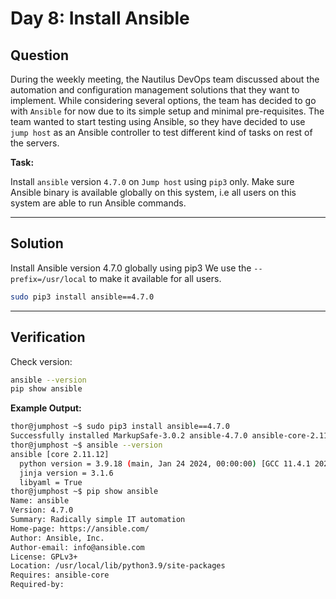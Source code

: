 # Day 8: Install Ansible

## Question

During the weekly meeting, the Nautilus DevOps team discussed about the automation and configuration management solutions that they want to implement. While considering several options, the team has decided to go with `Ansible` for now due to its simple setup and minimal pre-requisites. The team wanted to start testing using Ansible, so they have decided to use `jump host` as an Ansible controller to test different kind of tasks on rest of the servers.

**Task:**  

Install `ansible` version `4.7.0` on `Jump host` using `pip3` only. Make sure Ansible binary is available globally on this system, i.e all users on this system are able to run Ansible commands.

---

## Solution

Install Ansible version 4.7.0 globally using pip3
We use the `--prefix=/usr/local` to make it available for all users.

```bash
sudo pip3 install ansible==4.7.0
```

---

## Verification

Check version:

```bash
ansible --version
pip show ansible
```

**Example Output:**

```bash
thor@jumphost ~$ sudo pip3 install ansible==4.7.0
Successfully installed MarkupSafe-3.0.2 ansible-4.7.0 ansible-core-2.11.12 jinja2-3.1.6 packaging-25.0 resolvelib-0.5.4
thor@jumphost ~$ ansible --version
ansible [core 2.11.12] 
  python version = 3.9.18 (main, Jan 24 2024, 00:00:00) [GCC 11.4.1 20231218 (Red Hat 11.4.1-3)]
  jinja version = 3.1.6
  libyaml = True
thor@jumphost ~$ pip show ansible
Name: ansible
Version: 4.7.0
Summary: Radically simple IT automation
Home-page: https://ansible.com/
Author: Ansible, Inc.
Author-email: info@ansible.com
License: GPLv3+
Location: /usr/local/lib/python3.9/site-packages
Requires: ansible-core
Required-by:
```

